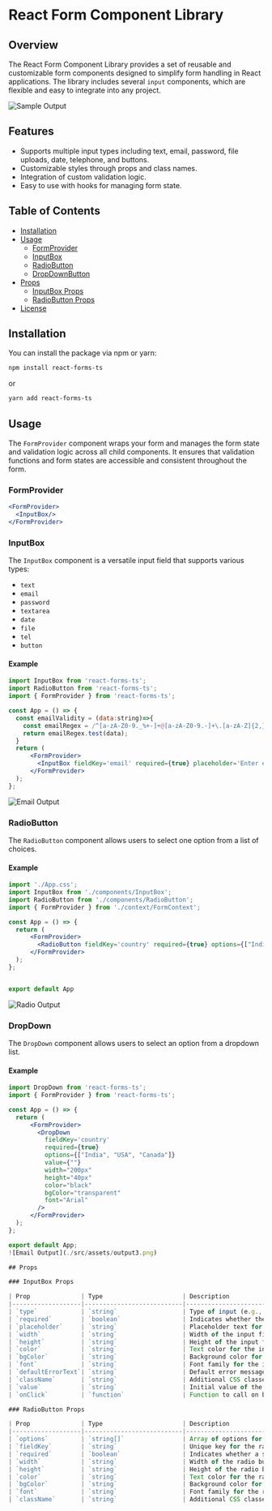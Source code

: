 # React Form Component Library

## Overview

The React Form Component Library provides a set of reusable and customizable form components designed to simplify form handling in React applications. The library includes several `input` components, which are flexible and easy to integrate into any project.

![Sample Output](./src/assets/output4.png)
## Features

- Supports multiple input types including text, email, password, file uploads, date, telephone, and buttons.
- Customizable styles through props and class names.
- Integration of custom validation logic.
- Easy to use with hooks for managing form state.

## Table of Contents

- [Installation](#installation)
- [Usage](#usage)
  - [FormProvider](#formprovider)
  - [InputBox](#inputbox)
  - [RadioButton](#radiobutton)
  - [DropDownButton](#dropdown)
- [Props](#props)
  - [InputBox Props](#inputbox-props)
  - [RadioButton Props](#radiobutton-props)
- [License](#license)

## Installation

You can install the package via npm or yarn:

```bash
npm install react-forms-ts
```

or

```bash
yarn add react-forms-ts
```

## Usage
The `FormProvider` component wraps your form and manages the form state and validation logic across all child components. It ensures that validation functions and form states are accessible and consistent throughout the form.  
### FormProvider
```jsx
<FormProvider>
  <InputBox/>
</FormProvider>
```

### InputBox

The `InputBox` component is a versatile input field that supports various types:

- `text`
- `email`
- `password`
- `textarea`
- `date`
- `file`
- `tel`
- `button`

#### Example

```jsx
import InputBox from 'react-forms-ts';
import RadioButton from 'react-forms-ts';
import { FormProvider } from 'react-forms-ts';

const App = () => {
  const emailValidity = (data:string)=>{
    const emailRegex = /^[a-zA-Z0-9._%+-]+@[a-zA-Z0-9.-]+\.[a-zA-Z]{2,}$/;
    return emailRegex.test(data);
  }
  return (
      <FormProvider>
        <InputBox fieldKey='email' required={true} placeholder='Enter email' value={""} validateFunc={emailValidity} defaultErrorText='enter valid email' type='email'/>
      </FormProvider>
  );
};
```
![Email Output](./src/assets/output1.png)

### RadioButton

The `RadioButton` component allows users to select one option from a list of choices.

#### Example

```jsx
import './App.css';
import InputBox from './components/InputBox';
import RadioButton from './components/RadioButton';
import { FormProvider } from './context/FormContext';

const App = () => {
  return (
      <FormProvider>
        <RadioButton fieldKey='country' required={true} options={["India","USA","Canada"]} value={""}/>
      </FormProvider>
  );
};


export default App
```
![Radio Output](./src/assets/output2.png)
### DropDown

The `DropDown` component allows users to select an option from a dropdown list.
#### Example

```jsx
import DropDown from 'react-forms-ts';
import { FormProvider } from 'react-forms-ts';

const App = () => {
  return (
      <FormProvider>
        <DropDown 
          fieldKey='country' 
          required={true} 
          options={["India", "USA", "Canada"]} 
          value={""} 
          width="200px" 
          height="40px" 
          color="black" 
          bgColor="transparent" 
          font="Arial" 
        />
      </FormProvider>
  );
};

export default App;
![Email Output](./src/assets/output3.png)

## Props

### InputBox Props

| Prop              | Type                      | Description                                                        |
|-------------------|---------------------------|--------------------------------------------------------------------|
| `type`            | `string`                  | Type of input (e.g., `text`, `email`, `password`, `textarea`, `file`, `tel`, `button`, `date`). |
| `required`        | `boolean`                 | Indicates whether the input is required.                          |
| `placeholder`     | `string`                  | Placeholder text for the input (applicable for text types).      |
| `width`           | `string`                  | Width of the input field.                                         |
| `height`          | `string`                  | Height of the input field.                                        |
| `color`           | `string`                  | Text color for the input.                                         |
| `bgColor`         | `string`                  | Background color for the input.                                   |
| `font`            | `string`                  | Font family for the input.                                        |
| `defaultErrorText`| `string`                  | Default error message to display when validation fails.            |
| `className`       | `string`                  | Additional CSS classes for customization.                         |
| `value`           | `string`                  | Initial value of the input (applicable for text types).          |
| `onClick`         | `function`                | Function to call on button click (applicable for button type).   |

### RadioButton Props

| Prop              | Type                      | Description                                                        |
|-------------------|---------------------------|--------------------------------------------------------------------|
| `options`         | `string[]`                | Array of options for the radio buttons.                          |
| `fieldKey`        | `string`                  | Unique key for the radio button group.                            |
| `required`        | `boolean`                 | Indicates whether a selection is required.                        |
| `width`           | `string`                  | Width of the radio button container.                              |
| `height`          | `string`                  | Height of the radio button container.                             |
| `color`           | `string`                  | Text color for the radio button labels.                           |
| `bgColor`         | `string`                  | Background color for the radio button container.                  |
| `font`            | `string`                  | Font family for the radio button labels.                          |
| `className`       | `string`                  | Additional CSS classes for customization.                         |

